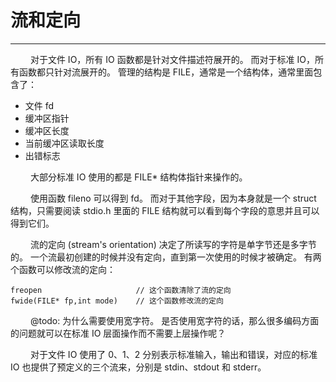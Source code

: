 # 流和定向
***

&emsp;&emsp;
对于文件 IO，所有 IO 函数都是针对文件描述符展开的。
而对于标准 IO，所有函数都只针对流展开的。
管理的结构是 FILE，通常是一个结构体，通常里面包含了：

+ 文件 fd
+ 缓冲区指针
+ 缓冲区长度
+ 当前缓冲区读取长度
+ 出错标志

&emsp;&emsp;
大部分标准 IO 使用的都是 FILE* 结构体指针来操作的。

&emsp;&emsp;
使用函数 fileno 可以得到 fd。
而对于其他字段，因为本身就是一个 struct 结构，只需要阅读 stdio.h 里面的 FILE 结构就可以看到每个字段的意思并且可以得到它们。

&emsp;&emsp;
流的定向 (stream's orientation) 决定了所读写的字符是单字节还是多字节的。
一个流最初创建的时候并没有定向，直到第一次使用的时候才被确定。
有两个函数可以修改流的定向：

    freopen                     // 这个函数清除了流的定向
    fwide(FILE* fp,int mode)    // 这个函数修改流的定向

&emsp;&emsp;
@todo: 为什么需要使用宽字符。
是否使用宽字符的话，那么很多编码方面的问题就可以在标准 IO 层面操作而不需要上层操作呢？

&emsp;&emsp;
对于文件 IO 使用了 0、1、2 分别表示标准输入，输出和错误，对应的标准 IO 也提供了预定义的三个流来，分别是 stdin、stdout 和 stderr。